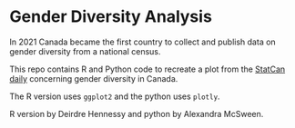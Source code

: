 # Gender Diversity Analysis

In 2021 Canada became the first country to collect and publish data on gender diversity from a national census. 

This repo contains R and Python code to recreate a plot from the [StatCan daily](https://www150.statcan.gc.ca/n1/daily-quotidien/220427/dq220427b-eng.htm) concerning gender diversity in Canada.

The R version uses `ggplot2` and the python uses `plotly`.

R version by Deirdre Hennessy and python by Alexandra McSween.